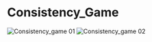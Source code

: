 # Consistency_Game

![Consistency_game 01](https://github.com/verve565/Consistency_Game/raw/master/Images/main_menu1.JPG)
![Consistency_game 02](https://github.com/verve565/Consistency_Game/raw/master/Images/Gameplay.JPG)
